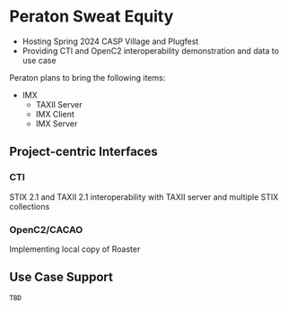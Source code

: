 # Peraton Sweat Equity
- Hosting Spring 2024 CASP Village and Plugfest
- Providing CTI and OpenC2 interoperability demonstration and data to use case


Peraton plans to bring the following items:
  - IMX 
  	* TAXII Server
  	* IMX Client
  	* IMX Server

## Project-centric Interfaces
### CTI 
   STIX 2.1 and TAXII 2.1 interoperability with TAXII server and multiple STIX collections 
### OpenC2/CACAO
   Implementing local copy of Roaster

## Use Case Support
    TBD
 